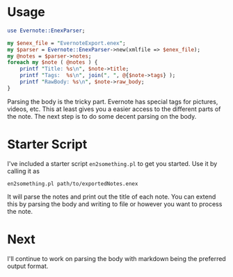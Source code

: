 # Usage

```perl
use Evernote::EnexParser;

my $enex_file = "EvernoteExport.enex";
my $parser = Evernote::EnexParser->new(xmlfile => $enex_file);
my @notes = $parser->notes;
foreach my $note ( @notes ) {
    printf "Title: %s\n", $note->title;
    printf "Tags:  %s\n", join(", ", @{$note->tags} );
    printf "RawBody: %s\n", $note->raw_body;
}
```

Parsing the body is the tricky part. Evernote has special tags for pictures, videos, etc. This at least gives you a easier access to the different parts of the note. The next step is to do some decent parsing on the body.

# Starter Script #

I've included a starter script ```en2something.pl``` to get you started. Use it by calling it as 

```
en2something.pl path/to/exportedNotes.enex
```
It will parse the notes and print out the title of each note. You can extend this by parsing the body and writing to file or however you want to process the note.

# Next #

I'll continue to work on parsing the body with markdown being the preferred output format.

